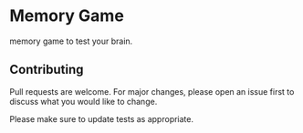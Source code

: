 # Memory Game

memory game to test your brain.

## Contributing
Pull requests are welcome. For major changes, please open an issue first to discuss what you would like to change.

Please make sure to update tests as appropriate.

